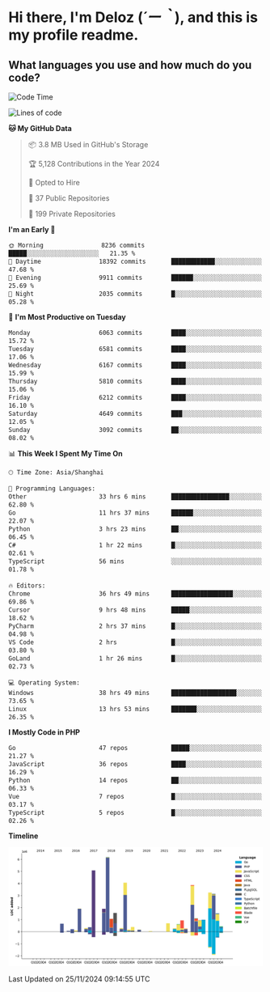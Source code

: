 # **Hi there, I'm Deloz (*´ー｀*), and this is my profile readme.**

## **What languages you use and how much do you code?**

<!--START_SECTION:waka-->
![Code Time](http://img.shields.io/badge/Code%20Time-5%2C123%20hrs%2029%20mins-blue)

![Lines of code](https://img.shields.io/badge/From%20Hello%20World%20I%27ve%20Written-42.4%20million%20lines%20of%20code-blue)

**🐱 My GitHub Data** 

> 📦 3.8 MB Used in GitHub's Storage 
 > 
> 🏆 5,128 Contributions in the Year 2024
 > 
> 💼 Opted to Hire
 > 
> 📜 37 Public Repositories 
 > 
> 🔑 199 Private Repositories 
 > 
**I'm an Early 🐤** 

```text
🌞 Morning                8236 commits        █████░░░░░░░░░░░░░░░░░░░░   21.35 % 
🌆 Daytime                18392 commits       ████████████░░░░░░░░░░░░░   47.68 % 
🌃 Evening                9911 commits        ██████░░░░░░░░░░░░░░░░░░░   25.69 % 
🌙 Night                  2035 commits        █░░░░░░░░░░░░░░░░░░░░░░░░   05.28 % 
```
📅 **I'm Most Productive on Tuesday** 

```text
Monday                   6063 commits        ████░░░░░░░░░░░░░░░░░░░░░   15.72 % 
Tuesday                  6581 commits        ████░░░░░░░░░░░░░░░░░░░░░   17.06 % 
Wednesday                6167 commits        ████░░░░░░░░░░░░░░░░░░░░░   15.99 % 
Thursday                 5810 commits        ████░░░░░░░░░░░░░░░░░░░░░   15.06 % 
Friday                   6212 commits        ████░░░░░░░░░░░░░░░░░░░░░   16.10 % 
Saturday                 4649 commits        ███░░░░░░░░░░░░░░░░░░░░░░   12.05 % 
Sunday                   3092 commits        ██░░░░░░░░░░░░░░░░░░░░░░░   08.02 % 
```


📊 **This Week I Spent My Time On** 

```text
🕑︎ Time Zone: Asia/Shanghai

💬 Programming Languages: 
Other                    33 hrs 6 mins       ████████████████░░░░░░░░░   62.80 % 
Go                       11 hrs 37 mins      ██████░░░░░░░░░░░░░░░░░░░   22.07 % 
Python                   3 hrs 23 mins       ██░░░░░░░░░░░░░░░░░░░░░░░   06.45 % 
C#                       1 hr 22 mins        █░░░░░░░░░░░░░░░░░░░░░░░░   02.61 % 
TypeScript               56 mins             ░░░░░░░░░░░░░░░░░░░░░░░░░   01.78 % 

🔥 Editors: 
Chrome                   36 hrs 49 mins      █████████████████░░░░░░░░   69.86 % 
Cursor                   9 hrs 48 mins       █████░░░░░░░░░░░░░░░░░░░░   18.62 % 
PyCharm                  2 hrs 37 mins       █░░░░░░░░░░░░░░░░░░░░░░░░   04.98 % 
VS Code                  2 hrs               █░░░░░░░░░░░░░░░░░░░░░░░░   03.80 % 
GoLand                   1 hr 26 mins        █░░░░░░░░░░░░░░░░░░░░░░░░   02.73 % 

💻 Operating System: 
Windows                  38 hrs 49 mins      ██████████████████░░░░░░░   73.65 % 
Linux                    13 hrs 53 mins      ███████░░░░░░░░░░░░░░░░░░   26.35 % 
```

**I Mostly Code in PHP** 

```text
Go                       47 repos            █████░░░░░░░░░░░░░░░░░░░░   21.27 % 
JavaScript               36 repos            ████░░░░░░░░░░░░░░░░░░░░░   16.29 % 
Python                   14 repos            ██░░░░░░░░░░░░░░░░░░░░░░░   06.33 % 
Vue                      7 repos             █░░░░░░░░░░░░░░░░░░░░░░░░   03.17 % 
TypeScript               5 repos             █░░░░░░░░░░░░░░░░░░░░░░░░   02.26 % 
```



**Timeline**

![Lines of Code chart](https://raw.githubusercontent.com/deloz/deloz/main/assets/bar_graph.png)


 Last Updated on 25/11/2024 09:14:55 UTC
<!--END_SECTION:waka-->
